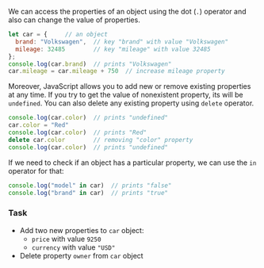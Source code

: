We can access the properties of an object using the dot (`.`) operator and also can change the value of properties.
```javascript
let car = {     // an object
  brand: "Volkswagen",  // key "brand" with value "Volkswagen"
  mileage: 32485        // key "mileage" with value 32485
};
console.log(car.brand)  // prints "Volkswagen"
car.mileage = car.mileage + 750  // increase mileage property
```

Moreover, JavaScript allows you to add new or remove existing properties at any time. If you try to get the value of nonexistent property, its will be `undefined`. You can also delete any existing property using `delete` operator.
```javascript
console.log(car.color)  // prints "undefined"
car.color = "Red"
console.log(car.color)  // prints "Red"
delete car.color        // removing "color" property
console.log(car.color)  // prints "undefined"
```

If we need to check if an object has a particular property, we can use the `in` operator for that:
```javascript
console.log("model" in car)  // prints "false"
console.log("brand" in car)  // prints "true"
```

### Task
- Add two new properties to `car` object:
  - `price` with value `9250`
  - `currency` with value `"USD"`
- Delete property `owner` from `car` object

